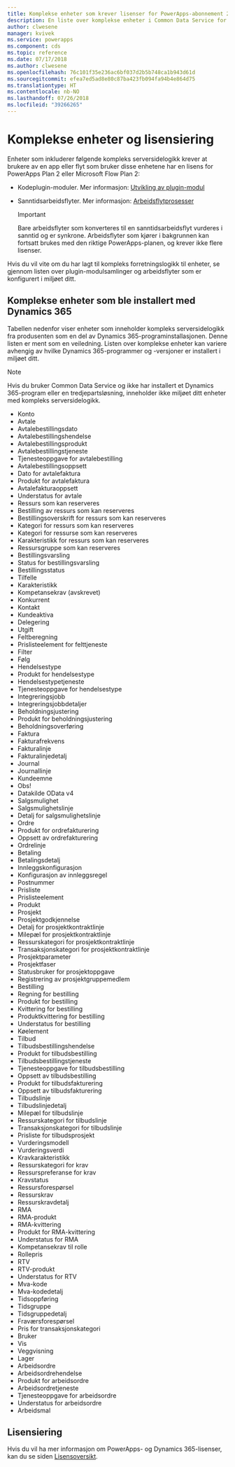 ```yaml
---
title: Komplekse enheter som krever lisenser for PowerApps-abonnement 2 | Microsoft Docs
description: En liste over komplekse enheter i Common Data Service for apper som krever en lisens for PowerApps-abonnement 2.
author: clwesene
manager: kvivek
ms.service: powerapps
ms.component: cds
ms.topic: reference
ms.date: 07/17/2018
ms.author: clwesene
ms.openlocfilehash: 76c101f35e236ac6bf037d2b5b748ca1b943d61d
ms.sourcegitcommit: efea7ed5ad8e80c87ba423fb094fa94b4e864d75
ms.translationtype: HT
ms.contentlocale: nb-NO
ms.lasthandoff: 07/26/2018
ms.locfileid: "39266265"
---
```

# <a name="complex-entities-and-licensing"></a>Komplekse enheter og lisensiering
Enheter som inkluderer følgende kompleks serversidelogikk krever at brukere av en app eller flyt som bruker disse enhetene har en lisens for PowerApps Plan 2 eller Microsoft Flow Plan 2:

* Kodeplugin-moduler. Mer informasjon: [Utvikling av plugin-modul](https://docs.microsoft.com/dynamics365/customer-engagement/developer/plugin-development)
* Sanntidsarbeidsflyter. Mer informasjon: [Arbeidsflytprosesser](https://docs.microsoft.com/dynamics365/customer-engagement/customize/workflow-processes)

    > [!IMPORTANT]
    >  Bare arbeidsflyter som konverteres til en sanntidsarbeidsflyt vurderes i sanntid og er synkrone. Arbeidsflyter som kjører i bakgrunnen kan fortsatt brukes med den riktige PowerApps-planen, og krever ikke flere lisenser.

Hvis du vil vite om du har lagt til kompleks forretningslogikk til enheter, se gjennom listen over plugin-modulsamlinger og arbeidsflyter som er konfigurert i miljøet ditt.

## <a name="complex-entities-installed-with-dynamics-365"></a>Komplekse enheter som ble installert med Dynamics 365
Tabellen nedenfor viser enheter som inneholder kompleks serversidelogikk fra produsenten som en del av Dynamics 365-programinstallasjonen. Denne listen er ment som en veiledning. Listen over komplekse enheter kan variere avhengig av hvilke Dynamics 365-programmer og -versjoner er installert i miljøet ditt.

> [!NOTE]
>  Hvis du bruker Common Data Service og ikke har installert et Dynamics 365-program eller en tredjepartsløsning, inneholder ikke miljøet ditt enheter med kompleks serversidelogikk.

* Konto
* Avtale
* Avtalebestillingsdato
* Avtalebestillingshendelse
* Avtalebestillingsprodukt
* Avtalebestillingstjeneste
* Tjenesteoppgave for avtalebestilling
* Avtalebestillingsoppsett
* Dato for avtalefaktura
* Produkt for avtalefaktura
* Avtalefakturaoppsett
* Understatus for avtale
* Ressurs som kan reserveres
* Bestilling av ressurs som kan reserveres
* Bestillingsoverskrift for ressurs som kan reserveres
* Kategori for ressurs som kan reserveres
* Kategori for ressurse som kan reserveres
* Karakteristikk for ressurs som kan reserveres
* Ressursgruppe som kan reserveres
* Bestillingsvarsling
* Status for bestillingsvarsling
* Bestillingsstatus
* Tilfelle
* Karakteristikk
* Kompetansekrav (avskrevet)
* Konkurrent
* Kontakt
* Kundeaktiva
* Delegering
* Utgift
* Feltberegning
* Prislisteelement for felttjeneste
* Filter
* Følg
* Hendelsestype
* Produkt for hendelsestype
* Hendelsestypetjeneste
* Tjenesteoppgave for hendelsestype
* Integreringsjobb
* Integreringsjobbdetaljer
* Beholdningsjustering
* Produkt for beholdningsjustering
* Beholdningsoverføring
* Faktura
* Fakturafrekvens
* Fakturalinje
* Fakturalinjedetalj
* Journal
* Journallinje
* Kundeemne
* Obs!
* Datakilde OData v4
* Salgsmulighet
* Salgsmulighetslinje
* Detalj for salgsmulighetslinje
* Ordre
* Produkt for ordrefakturering
* Oppsett av ordrefakturering
* Ordrelinje
* Betaling
* Betalingsdetalj
* Innleggskonfigurasjon
* Konfigurasjon av innleggsregel
* Postnummer
* Prisliste
* Prislisteelement
* Produkt
* Prosjekt
* Prosjektgodkjennelse
* Detalj for prosjektkontraktlinje
* Milepæl for prosjektkontraktlinje
* Ressurskategori for prosjektkontraktlinje
* Transaksjonskategori for prosjektkontraktlinje
* Prosjektparameter
* Prosjektfaser
* Statusbruker for prosjektoppgave
* Registrering av prosjektgruppemedlem
* Bestilling
* Regning for bestilling
* Produkt for bestilling
* Kvittering for bestilling
* Produktkvittering for bestilling
* Understatus for bestilling
* Køelement
* Tilbud
* Tilbudsbestillingshendelse
* Produkt for tilbudsbestilling
* Tilbudsbestillingstjeneste
* Tjenesteoppgave for tilbudsbestilling
* Oppsett av tilbudsbestilling
* Produkt for tilbudsfakturering
* Oppsett av tilbudsfakturering
* Tilbudslinje
* Tilbudslinjedetalj
* Milepæl for tilbudslinje
* Ressurskategori for tilbudslinje
* Transaksjonskategori for tilbudslinje
* Prisliste for tilbudsprosjekt
* Vurderingsmodell
* Vurderingsverdi
* Kravkarakteristikk
* Ressurskategori for krav
* Ressurspreferanse for krav
* Kravstatus
* Ressursforespørsel
* Ressurskrav
* Ressurskravdetalj
* RMA
* RMA-produkt
* RMA-kvittering
* Produkt for RMA-kvittering
* Understatus for RMA
* Kompetansekrav til rolle
* Rollepris
* RTV
* RTV-produkt
* Understatus for RTV
* Mva-kode
* Mva-kodedetalj
* Tidsoppføring
* Tidsgruppe
* Tidsgruppedetalj
* Fraværsforespørsel
* Pris for transaksjonskategori
* Bruker
* Vis
* Veggvisning
* Lager
* Arbeidsordre
* Arbeidsordrehendelse
* Produkt for arbeidsordre
* Arbeidsordretjeneste
* Tjenesteoppgave for arbeidsordre
* Understatus for arbeidsordre
* Arbeidsmal


## <a name="licensing"></a>Lisensiering
Hvis du vil ha mer informasjon om PowerApps- og Dynamics 365-lisenser, kan du se siden [Lisensoversikt](../../administrator/pricing-billing-skus.md).

